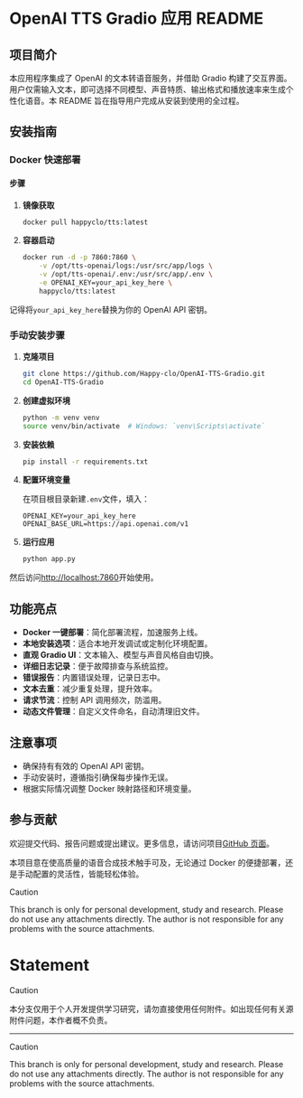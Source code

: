 # OpenAI TTS Gradio 应用 README

## 项目简介

本应用程序集成了 OpenAI 的文本转语音服务，并借助 Gradio 构建了交互界面。用户仅需输入文本，即可选择不同模型、声音特质、输出格式和播放速率来生成个性化语音。本 README 旨在指导用户完成从安装到使用的全过程。

## 安装指南

### Docker 快速部署

#### 步骤

1. **镜像获取**

   ```bash
   docker pull happyclo/tts:latest
   ```

2. **容器启动**
   ```bash
   docker run -d -p 7860:7860 \
       -v /opt/tts-openai/logs:/usr/src/app/logs \
       -v /opt/tts-openai/.env:/usr/src/app/.env \
       -e OPENAI_KEY=your_api_key_here \
       happyclo/tts:latest
   ```

记得将`your_api_key_here`替换为你的 OpenAI API 密钥。

### 手动安装步骤

1. **克隆项目**

   ```bash
   git clone https://github.com/Happy-clo/OpenAI-TTS-Gradio.git
   cd OpenAI-TTS-Gradio
   ```

2. **创建虚拟环境**

   ```bash
   python -m venv venv
   source venv/bin/activate  # Windows: `venv\Scripts\activate`
   ```

3. **安装依赖**

   ```bash
   pip install -r requirements.txt
   ```

4. **配置环境变量**

   在项目根目录新建`.env`文件，填入：

   ```
   OPENAI_KEY=your_api_key_here
   OPENAI_BASE_URL=https://api.openai.com/v1
   ```

5. **运行应用**
   ```bash
   python app.py
   ```

然后访问[http://localhost:7860](http://localhost:7860)开始使用。

## 功能亮点

- **Docker 一键部署**：简化部署流程，加速服务上线。
- **本地安装选项**：适合本地开发调试或定制化环境配置。
- **直观 Gradio UI**：文本输入、模型与声音风格自由切换。
- **详细日志记录**：便于故障排查与系统监控。
- **错误报告**：内置错误处理，记录日志中。
- **文本去重**：减少重复处理，提升效率。
- **请求节流**：控制 API 调用频次，防滥用。
- **动态文件管理**：自定义文件命名，自动清理旧文件。

## 注意事项

- 确保持有有效的 OpenAI API 密钥。
- 手动安装时，遵循指引确保每步操作无误。
- 根据实际情况调整 Docker 映射路径和环境变量。

## 参与贡献

欢迎提交代码、报告问题或提出建议。更多信息，请访问项目[GitHub 页面](https://github.com/Happy-clo/OpenAI-TTS-Gradio)。

本项目意在使高质量的语音合成技术触手可及，无论通过 Docker 的便捷部署，还是手动配置的灵活性，皆能轻松体验。
> [!CAUTION]  
> This branch is only for personal development, study and research. Please do not use any attachments directly. The author is not responsible for any problems with the source attachments.
# Statement

> [!CAUTION]  
> 本分支仅用于个人开发提供学习研究，请勿直接使用任何附件。如出现任何有关源附件问题，本作者概不负责。

---

> [!CAUTION]  
> This branch is only for personal development, study and research. Please do not use any attachments directly. The author is not responsible for any problems with the source attachments.
